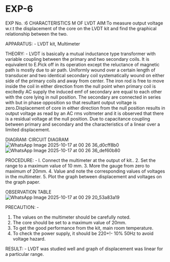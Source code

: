 # EXP-6
EXP No. :6 			CHARACTERISTICS M OF LVDT
AIM:To measure output voltage w.r.t the displacement of the core on the LVDT kit and
find the graphical relationship between the two.

APPARATUS: - LVDT kit, Multimeter

THEORY: - LVDT is basically a mutual inductance type transformer with variable coupling between the primary and two secondary coils. It is equivalent to E.Pick off in its operation except the reluctance of magnetic path is mostly due to air path. Uniformly wound over a certain length of transducer and two identical secondary coil systematically wound on either side of the primary coils and away from center. The iron rod is free to move inside the coil in either direction from the null point when primary coil is excitedly AC supply the induced emf of secondary are equal to each other with the core lying in null position. The secondary are connected in series with but in phase opposition so that resultant output voltage is zero.Displacement of core in either direction from the null position results in output voltage as read by an AC rms voltmeter and it is observed that there is a residual voltage at the null position. Due to capacitance coupling between primary and secondary and the characteristics of a linear over a limited  displacement.

DIAGRAM:
CIRCUIT DIAGRAM
![WhatsApp Image 2025-10-17 at 00 26 36_d0cff8b0](https://github.com/user-attachments/assets/e795d67d-d2b5-4a7b-8d97-9cca1702a689)
![WhatsApp Image 2025-10-17 at 00 26 36_def60b80](https://github.com/user-attachments/assets/8977896b-4f12-4585-89c2-e47103c4075a)



PROCEDURE: -
I. Connect the multimeter at the output of kit..
2. Set the range to a maximum value of 10 mm.
3. More the gauge from zero to maximum of 20mm.
4. Value and note the corresponding values of voltages in the multimeter.
5. Plot the graph between displacement and voltages on the graph paper.


OBSERVATION TABLE
![WhatsApp Image 2025-10-17 at 00 29 20_53a83a19](https://github.com/user-attachments/assets/1527e46c-0ac2-4230-b2b8-33cae1119f09)


PRECAUTION: -
1. The values on the multimeter should be carefully noted.
2. The core should be set to a maximum value of 20mm.
3. To get the good performance from the kit, main room temperature.
4. To check the power supply, it should be 220+!- 10% 50Hz to avoid voltage hazard.

RESULT: - LVDT was studied well and graph of displacement was linear for a particular range.
